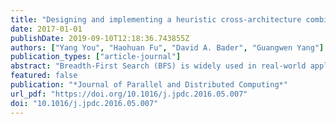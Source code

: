 ```yaml
---
title: "Designing and implementing a heuristic cross-architecture combination for graph traversal"
date: 2017-01-01
publishDate: 2019-09-10T12:18:36.743855Z
authors: ["Yang You", "Haohuan Fu", "David A. Bader", "Guangwen Yang"]
publication_types: ["article-journal"]
abstract: "Breadth-First Search (BFS) is widely used in real-world applications including computational biology, social networks, and electronic design automation. The most effective BFS approach has been shown to be a combination of top-down and bottom-up approaches. Such hybrid techniques need to identify a switching point which is conventionally found through expensive trial-and-error and exhaustive search routines. We present an adaptive method based on regression analysis that enables dynamic switching at runtime with little overhead. We improve the performance of our method by exploiting popular heterogeneous platforms and efficiently design the approach for a given architecture. A 155x speedup is achieved over the standard top-down approach on GPUs. Our approach is the first to combine top-down and bottom-up across different architectures. Unlike combination on a single architecture, a mistuned switching point may significantly decrease the performance of cross-architecture combination. Our adaptive method can predict the switching point with high accuracy, leading to 7x speedup compared to the switching point in average case (1000 switching points)."
featured: false
publication: "*Journal of Parallel and Distributed Computing*"
url_pdf: "https://doi.org/10.1016/j.jpdc.2016.05.007"
doi: "10.1016/j.jpdc.2016.05.007"
---
```


